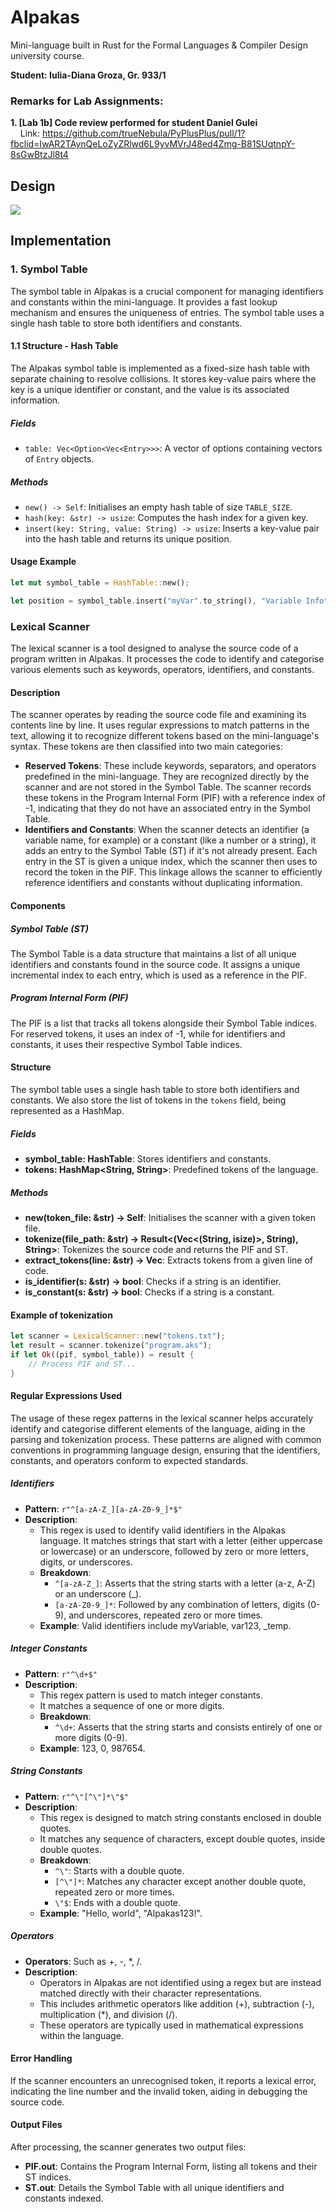 # Alpakas

Mini-language built in Rust for the Formal Languages & Compiler Design university course.

**Student: Iulia-Diana Groza, Gr. 933/1**

### Remarks for Lab Assignments:
**1. [Lab 1b] Code review performed for student Daniel Gulei** <br>
&nbsp;&nbsp;&nbsp;&nbsp;Link: https://github.com/trueNebula/PyPlusPlus/pull/1?fbclid=IwAR2TAynQeLoZyZRlwd6L9yvMVrJ48ed4Zmg-B81SUqtnpY-8sGwBtzJl8t4

## Design
<img src="UML.png"/>

## Implementation
### 1. Symbol Table
The symbol table in Alpakas is a crucial component for managing identifiers and constants within the mini-language. It provides a fast lookup mechanism and ensures the uniqueness of entries. The symbol table uses a single hash table to store both identifiers and constants. 

#### 1.1 Structure - Hash Table
The Alpakas symbol table is implemented as a fixed-size hash table with separate chaining to resolve collisions. It stores key-value pairs where the key is a unique identifier or constant, and the value is its associated information.

##### Fields
* `table: Vec<Option<Vec<Entry>>>`: A vector of options containing vectors of `Entry` objects.

##### Methods
* `new() -> Self`: Initialises an empty hash table of size `TABLE_SIZE`.
* `hash(key: &str) -> usize`: Computes the hash index for a given key.
* `insert(key: String, value: String) -> usize`: Inserts a key-value pair into the hash table and returns its unique position.

#### Usage Example
```rust
let mut symbol_table = HashTable::new();

let position = symbol_table.insert("myVar".to_string(), "Variable Info".to_string());
```

### Lexical Scanner
The lexical scanner is a tool designed to analyse the source code of a program written in Alpakas. It processes the code to identify and categorise various elements such as keywords, operators, identifiers, and constants.

#### Description
The scanner operates by reading the source code file and examining its contents line by line. It uses regular expressions to match patterns in the text, allowing it to recognize different tokens based on the mini-language's syntax. These tokens are then classified into two main categories:
* **Reserved Tokens**: These include keywords, separators, and operators predefined in the mini-language. They are recognized directly by the scanner and are not stored in the Symbol Table. The scanner records these tokens in the Program Internal Form (PIF) with a reference index of -1, indicating that they do not have an associated entry in the Symbol Table.
* **Identifiers and Constants**: When the scanner detects an identifier (a variable name, for example) or a constant (like a number or a string), it adds an entry to the Symbol Table (ST) if it's not already present. Each entry in the ST is given a unique index, which the scanner then uses to record the token in the PIF. This linkage allows the scanner to efficiently reference identifiers and constants without duplicating information.

#### Components
##### Symbol Table (ST)
The Symbol Table is a data structure that maintains a list of all unique identifiers and constants found in the source code. It assigns a unique incremental index to each entry, which is used as a reference in the PIF.

##### Program Internal Form (PIF)
The PIF is a list that tracks all tokens alongside their Symbol Table indices. For reserved tokens, it uses an index of -1, while for identifiers and constants, it uses their respective Symbol Table indices.

#### Structure
The symbol table uses a single hash table to store both identifiers and constants. We also store the list of tokens in the `tokens` field, being represented as a HashMap.

##### Fields
* **symbol_table: HashTable**: Stores identifiers and constants.
* **tokens: HashMap<String, String>**: Predefined tokens of the language.

##### Methods
* **new(token_file: &str) -> Self**: Initialises the scanner with a given token file.
* **tokenize(file_path: &str) -> Result<(Vec<(String, isize)>, String), String>**: Tokenizes the source code and returns the PIF and ST.
* **extract_tokens(line: &str) -> Vec<String>**: Extracts tokens from a given line of code.
* **is_identifier(s: &str) -> bool**: Checks if a string is an identifier.
* **is_constant(s: &str) -> bool**: Checks if a string is a constant.

#### Example of tokenization
```rust
let scanner = LexicalScanner::new("tokens.txt");
let result = scanner.tokenize("program.aks");
if let Ok((pif, symbol_table)) = result {
    // Process PIF and ST...
}
```

#### Regular Expressions Used
The usage of these regex patterns in the lexical scanner helps accurately identify and categorise different elements of the language, aiding in the parsing and tokenization process. These patterns are aligned with common conventions in programming language design, ensuring that the identifiers, constants, and operators conform to expected standards.

##### Identifiers
* **Pattern**: `r"^[a-zA-Z_][a-zA-Z0-9_]*$"`
* **Description**:
  * This regex is used to identify valid identifiers in the Alpakas language.
It matches strings that start with a letter (either uppercase or lowercase) or an underscore, followed by zero or more letters, digits, or underscores.
  * **Breakdown**:
    * `^[a-zA-Z_]`: Asserts that the string starts with a letter (a-z, A-Z) or an underscore (_).
    * `[a-zA-Z0-9_]*`: Followed by any combination of letters, digits (0-9), and underscores, repeated zero or more times.
  * **Example**: Valid identifiers include myVariable, var123, _temp.

##### Integer Constants
* **Pattern**: `r"^\d+$"`
* **Description**:
  * This regex pattern is used to match integer constants.
  * It matches a sequence of one or more digits.
  * **Breakdown**:
    * `^\d+`: Asserts that the string starts and consists entirely of one or more digits (0-9).
  * **Example**: 123, 0, 987654.
  
##### String Constants
* **Pattern**: `r"^\"[^\"]*\"$"`
* **Description**:
  * This regex is designed to match string constants enclosed in double quotes.
  * It matches any sequence of characters, except double quotes, inside double quotes.
  * **Breakdown**:
    * `^\"`: Starts with a double quote.
    * `[^\"]*`: Matches any character except another double quote, repeated zero or more times.
    * `\"$`: Ends with a double quote.
  * **Example**: "Hello, world", "Alpakas123!".

##### Operators
* **Operators**: Such as +, -, *, /.
* **Description**:
  * Operators in Alpakas are not identified using a regex but are instead matched directly with their character representations.
  * This includes arithmetic operators like addition (+), subtraction (-), multiplication (*), and division (/).
  * These operators are typically used in mathematical expressions within the language.


#### Error Handling
If the scanner encounters an unrecognised token, it reports a lexical error, indicating the line number and the invalid token, aiding in debugging the source code.

#### Output Files
After processing, the scanner generates two output files:
* **PIF.out**: Contains the Program Internal Form, listing all tokens and their ST indices.
* **ST.out**: Details the Symbol Table with all unique identifiers and constants indexed.







